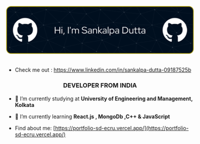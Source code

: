 <div align=center>
<img src="img/github-header-image.png">
</div>
<br>


- Check me out : https://www.linkedin.com/in/sankalpa-dutta-09187525b
  


<h3 align="center">DEVELOPER FROM INDIA</h3>



- 🔭 I’m currently studying at **University of Engineering and Management, Kolkata**

- 🌱 I’m currently learning **React.js , MongoDb ,C++ & JavaScript**

- Find about me: [https://portfolio-sd-ecru.vercel.app/](https://portfolio-sd-ecru.vercel.app/)


<p align="left">
</p>






